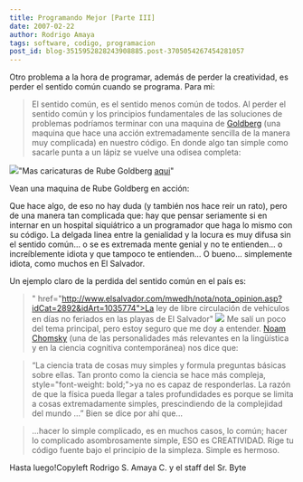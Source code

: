 ```yaml
---
title: Programando Mejor [Parte III]
date: 2007-02-22
author: Rodrigo Amaya
tags: software, codigo, programacion
post_id: blog-3515952828243908885.post-3705054267454281057
---
```


Otro problema a la hora de programar, además de perder la creatividad, es
      perder el sentido común cuando se programa.
Para mi:

> El sentido común, es el sentido
> menos común de todos.
Al perder el sentido común y los
      principios fundamentales de las soluciones de problemas podríamos terminar con una maquina de
      [Goldberg](http://en.wikipedia.org/wiki/Rube_Goldberg) (una maquina que
      hace una acción extremadamente sencilla de la manera muy complicada) en nuestro código. En
      donde algo tan simple como sacarle punta a un lápiz se vuelve una odisea completa:

[![](http://bp0.blogger.com/_ayvorITawE4/Rd2UlaSA-GI/AAAAAAAAAIw/nrPBhYn-jI4/s400/RG_168.gif)](http://bp0.blogger.com/_ayvorITawE4/Rd2UlaSA-GI/AAAAAAAAAIw/nrPBhYn-jI4/s1600-h/RG_168.gif)"Mas caricaturas de Rube Goldberg [aqui](http://www.rubegoldberg.com/gallery.php)"

Vean una maquina de Rube Goldberg en acción:

Que hace algo, de eso no hay duda (y
      también nos hace reír un rato), pero de una manera tan complicada que: hay que pensar
      seriamente si en internar en un hospital siquiátrico a un programador que haga lo mismo con su
      código.
La delgada linea entre la genialidad y la locura es muy difusa sin el
      sentido común... o se es extremada mente genial y no te entienden... o increíblemente idiota y
      que tampoco te entienden...
O bueno... simplemente idiota, como muchos en El
      Salvador.

Un ejemplo claro de la perdida del sentido común en el país
      es:
> " href="http://www.elsalvador.com/mwedh/nota/nota_opinion.asp?idCat=2892&idArt=1035774">La
> ley de libre circulación de vehículos en días no feriados en las playas de El
> Salvador"
[![](http://bp0.blogger.com/_ayvorITawE4/ReBSfqSA-II/AAAAAAAAAJM/TZsLxRsbYY8/s400/tor.jpg)](http://bp0.blogger.com/_ayvorITawE4/ReBSfqSA-II/AAAAAAAAAJM/TZsLxRsbYY8/s1600-h/tor.jpg)
Me salí
      un poco del tema principal, pero estoy seguro que me doy a entender.
[Noam Chomsky](http://es.wikipedia.org/wiki/Noam_Chomsky) (una de las
      personalidades más relevantes en la lingüística y en la ciencia cognitiva contemporánea) nos
      dice que:

> “La ciencia trata de cosas muy simples y formula
> preguntas básicas sobre ellas. Tan pronto como la ciencia se hace más compleja,  style="font-weight: bold;">ya no es capaz de responderlas.
> La razón
> de que la física pueda llegar a tales profundidades es porque se limita a cosas extremadamente
> simples, prescindiendo de la complejidad del
> mundo …”
Bien se dice por ahí que...

> ...hacer lo simple
> complicado, es en muchos casos, lo común; hacer lo complicado asombrosamente simple, ESO es
> CREATIVIDAD.
Rige tu código fuente bajo el
      principio de la simpleza. Simple es hermoso.

Hasta luego!Copyleft Rodrigo S. Amaya C. y el staff del Sr.
      Byte
